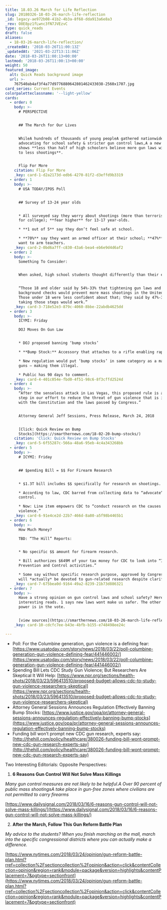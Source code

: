 ```yaml
---
title: 18.03.26 March for Life Reflection
slug: 20180326-18-03-26-march-life-reflection
_id: legacy-ae972b08-41b2-4b3a-8f68-dda913a6e8a3
_rev: O8E8pz1fLwnc3fN7JVEzvC
type: quick_reads
draft: false
aliases:
  - 18-03-26-march-life-reflection/
_createdAt: '2018-03-26T11:00:13Z'
_updatedAt: '2021-03-22T13:11:06Z'
date: '2018-03-26T11:00:13+00:00'
lastmod: '2018-03-26T11:00:13+00:00'
weight: 50
featured_image:
  alt: Quick Reads background image
  url: >-
    767540ab4af3f4a77d9776880642801462433038-2560x1707.jpg
card_series: Current Events
colorpaletteclassname: '--light-yellow'
cards:
  - order: 0
    body: >-
      # PERSPECTIVE


      ## The March for Our Lives


      WhileA hundreds of thousands of young peopleA gathered nationwide Saturday
      advocating for school safety & stricter gun control laws,A a new poll
      shows **less than half of high schoolers believe more gun laws will lead
      to less shootings**.


      Flip For More
    citation: Flip For More
    _key: card-1-d2a2173d-edb6-4270-81f2-d3effd9b3319
  - order: 1
    body: >-
      # USA TODAY/IPOS Poll


      ## Survey of 13-24 year olds


      * All surveyed say they worry about shootings (more than terrorism & $$
      for college); **fear higher** for 13-17 year-olds.

      * **1 out of 5** say they don’t feel safe at school.

      * **70%** say they want an armed officer at their school; **47%** did NOT
      want to arm teachers.
    _key: card-2-0bd6a7ff-c830-43a6-bea4-eb6e9d4d6af2
  - order: 2
    body: >-
      Something To Consider:


      When asked, high school students thought differently than their elders.


      “Those 18 and older said by 54%-33% that tightening gun laws and
      background checks would prevent more mass shootings in the United States.
      Those under 18 were less confident about that; they said by 47%-37% that
      taking those steps would work.”
    _key: card-3-718e52e3-879c-4060-8bbe-22abdb4625dd
  - order: 3
    body: >-
      ICYMI: Friday  

      DOJ Moves On Gun Law


      * DOJ proposed banning ‘bump stocks’

      * **Bump Stock:** Accessory that attaches to a rifle enabling rapid fire.

      * New regulation would put ‘bump stocks’ in same category as a machine
      guns – making them illegal.

      * Public has 90 days to comment.
    _key: card-4-401c054e-fbd0-4f51-98c6-8f3cffd2524d
  - order: 4
    body: >-
      “After the senseless attack in Las Vegas, this proposed rule is a critical
      step in our effort to reduce the threat of gun violence that is in keeping
      with the Constitution and the laws passed by Congress.”


      Attorney General Jeff Sessions, Press Release, March 24, 2018


      [Click: Quick Review on Bump
      Stocks](https://smarthernews.com/18-02-20-bump-stocks/)
    citation: 'Click: Quick Review on Bump Stocks'
    _key: card-5-6f55287c-566a-48a6-95eb-4c4a343268bb
  - order: 5
    body: >-
      # ICYMI: Friday


      ## $pending Bill = $$ For Firearm Research


      * $1.3T bill includes $$ specifically for research on shootings.

      * According to law, CDC barred from collecting data to “advocate” for gun
      control.

      * Now: Line item empowers CDC to “conduct research on the causes of gun
      violence.”
    _key: card-6-91e4ce2d-22b7-466d-8a80-a5f98b4465b1
  - order: 6
    body: >-
      How Much Money?  

      TBD: “The Hill” Reports:


      * No specific $$ amount for firearm research.

      * Bill authorizes $649M of your tax money for CDC to look into “Injury
      Prevention and Control activities.”

      * Some say without specific research purpose, approved by Congress, no $$
      will *actually* be devoted to gun-related research despite clarification.
    _key: card-7-675bea0d-9164-49a2-8239-21b73d886321
  - order: 7
    body: >-
      Have a strong opinion on gun control laws and school safety? Here are 2
      interesting reads. 1 says new laws wont make us safer. The other says the
      power is in the vote.


      [view sources](https://smarthernews.com/18-03-26-march-life-reflection/)
    _key: card-10-cdcfc7ee-b43e-4bfb-b155-e748498ee24c

---
```

* Poll: For the Columbine generation, gun violence is a defining fear: [https://www.usatoday.com/story/news/2018/03/22/poll-columbine-generation-gun-violence-defining-fear/441446002/](https://www.usatoday.com/story/news/2018/03/22/poll-columbine-generation-gun-violence-defining-fear/441446002/)
* Spending Bill Lets CDC Study Gun Violence; But Researchers Are Skeptical It Will Help: [https://www.npr.org/sections/health-shots/2018/03/23/596413510/proposed-budget-allows-cdc-to-study-gun-violence-researchers-skeptical](https://www.npr.org/sections/health-shots/2018/03/23/596413510/proposed-budget-allows-cdc-to-study-gun-violence-researchers-skeptical)
* Attorney General Sessions Announces Regulation Effectively Banning Bump Stocks: [https://www.justice.gov/opa/pr/attorney-general-sessions-announces-regulation-effectively-banning-bump-stocks](https://www.justice.gov/opa/pr/attorney-general-sessions-announces-regulation-effectively-banning-bump-stocks)
* Funding bill won’t prompt new CDC gun research, experts say: [http://thehill.com/policy/healthcare/380026-funding-bill-wont-prompt-new-cdc-gun-research-experts-say](http://thehill.com/policy/healthcare/380026-funding-bill-wont-prompt-new-cdc-gun-research-experts-say)

Two Interesting Editorials: Opposite Perspectives:

1. **6 Reasons Gun Control Will Not Solve Mass Killings**

_Many gun control measures are not likely to be helpful.A Over 90 percent of public mass shootingsA take place in gun-free zones where civilians are not permitted to carry firearms_

[https://www.dailysignal.com/2018/03/16/6-reasons-gun-control-will-not-solve-mass-killings/](https://www.dailysignal.com/2018/03/16/6-reasons-gun-control-will-not-solve-mass-killings/)

2. **After the March, Follow This Gun Reform Battle Plan**

_My advice to the students? When you finish marching on the mall, march into the specific congressional districts where you can actually make a difference._

[https://www.nytimes.com/2018/03/24/opinion/gun-reform-battle-plan.html?rref=collection%2Fsectioncollection%2Fopinion&action=click&contentCollection=opinion&region=rank&module=package&version=highlights&contentPlacement=7&pgtype=sectionfront](https://www.nytimes.com/2018/03/24/opinion/gun-reform-battle-plan.html?rref=collection%2Fsectioncollection%2Fopinion&action=click&contentCollection=opinion&region=rank&module=package&version=highlights&contentPlacement=7&pgtype=sectionfront)